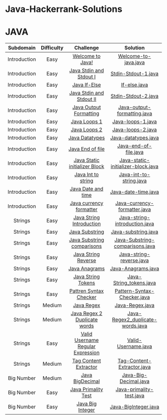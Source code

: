 # Java-Hackerrank-Solutions

# JAVA

| Subdomain | Difficulty | Challenge | Solution |
|:---------:|:----------:|:---------:|:--------:|
| Introduction | Easy |  [Welcome to Java!](https://www.hackerrank.com/challenges/welcome-to-java/problem) | [Welcome-to-java.java](https://github.com/HastiSutaria/Java-Hackerrank-Solutions/blob/main/Introduction/Welcometojava.java) |
| Introduction | Easy |  [Java Stdin and Stdout I](https://www.hackerrank.com/challenges/java-stdin-and-stdout-1/problem) | [Stdin-Stdout-1.java](https://github.com/HastiSutaria/Java-Hackerrank-Solutions/blob/main/Introduction/StdinStdout1.java) |
| Introduction | Easy |  [Java If-Else](https://www.hackerrank.com/challenges/java-if-else/problem) | [If-else.java](https://github.com/HastiSutaria/Java-Hackerrank-Solutions/blob/main/Introduction/Ifelse.java) |
| Introduction | Easy |  [Java Stdin and Stdout II](https://www.hackerrank.com/challenges/java-stdin-stdout/problem) | [Stdin-Stdout-2.java](https://github.com/HastiSutaria/Java-Hackerrank-Solutions/blob/main/Introduction/StdinStdout2.java) |
| Introduction | Easy |  [Java Output Formatting ](https://www.hackerrank.com/challenges/java-output-formatting/problem) | [Java-output-formatting.java](https://github.com/HastiSutaria/Java-Hackerrank-Solutions/blob/main/Introduction/JavaoutputFormatting.java) |
| Introduction | Easy |  [Java Loops 1 ](https://www.hackerrank.com/challenges/java-loops-i/problem) | [Java-loops-1.java](https://github.com/HastiSutaria/Java-Hackerrank-Solutions/blob/main/Introduction/Javaloops1.java) |
| Introduction | Easy |  [Java Loops 2 ](https://https://www.hackerrank.com/challenges/java-loops/problem) | [Java-loops-2.java](https://github.com/HastiSutaria/Java-Hackerrank-Solutions/blob/main/Introduction/Javaloops2.java) |
| Introduction | Easy |  [Java Datatypes ](https://www.hackerrank.com/challenges/java-datatypes/problem) | [Java-datatypes.java](https://github.com/HastiSutaria/Java-Hackerrank-Solutions/blob/main/Introduction/Javadatatypes.java) |
| Introduction | Easy |  [Java End of file ](https://www.hackerrank.com/challenges/java-end-of-file/problem) | [Java-end-of-file.java](https://github.com/HastiSutaria/Java-Hackerrank-Solutions/blob/main/Introduction/Javaendoffile.java) |
| Introduction | Easy | [Java Static initializer Block](https://www.hackerrank.com/challenges/java-static-initializer-block/problem) | [Java-static-initializer-block.java](https://github.com/HastiSutaria/Java-Hackerrank-Solutions/blob/main/Introduction/StaticIni.java) |
| Introduction | Easy | [Java Int to string](https://www.hackerrank.com/challenges/java-int-to-string/problem) | [Java-int-to-string.java](https://github.com/HastiSutaria/Java-Hackerrank-Solutions/blob/main/Introduction/Int2Str.java) |
| Introduction | Easy | [Java Date and time](https://www.hackerrank.com/challenges/java-date-and-time/problem) | [Java-date-time.java](https://github.com/HastiSutaria/Java-Hackerrank-Solutions/blob/main/Introduction/Datetime.java) |
| Introduction | Easy | [Java currency formatter](https://www.hackerrank.com/challenges/java-currency-formatter/problem) | [Java-currency-formatter.java](https://github.com/HastiSutaria/Java-Hackerrank-Solutions/blob/main/Introduction/Currencyformatter.java) |
| Strings | Easy | [Java String Introduction](https://www.hackerrank.com/challenges/java-strings-introduction/problem) | [Java-string-introduction.java](https://github.com/HastiSutaria/Java-Hackerrank-Solutions/blob/main/Strings/Stringsintro.java) |
| Strings | Easy | [Java Substring ](https://www.hackerrank.com/challenges/java-substring/problem) | [Java-substring.java](https://github.com/HastiSutaria/Java-Hackerrank-Solutions/blob/main/Strings/Substring.java) |
| Strings | Easy | [Java Substring comparisons](https://www.hackerrank.com/challenges/java-string-compare/problem)|[Java-Substring-comparisons.java](https://github.com/HastiSutaria/Java-Hackerrank-Solutions/blob/main/Strings/Substringcomparison.java)|
| Strings | Easy | [Java String Reverse](https://www.hackerrank.com/challenges/java-string-reverse/problem)|[Java-string-reverse.java](https://github.com/HastiSutaria/Java-Hackerrank-Solutions/blob/main/Strings/Stringrev.java)|
| Strings | Easy | [Java Anagrams ](https://www.hackerrank.com/challenges/java-anagrams/problem)|[Java-Anagrams.java](https://github.com/HastiSutaria/Java-Hackerrank-Solutions/blob/main/Strings/JavaAnagram.java)|
| Strings | Easy | [Java String Tokens](https://www.hackerrank.com/challenges/java-string-tokens/problem) | [Java-String_tokens.java](https://github.com/HastiSutaria/Java-Hackerrank-Solutions/blob/main/Strings/StringTokens.java) |
| Strings | Easy | [Pattren Syntax Checker](https://www.hackerrank.com/challenges/pattern-syntax-checker/problem) | [Pattern-Syntax-Checker.java](https://github.com/HastiSutaria/Java-Hackerrank-Solutions/blob/main/Strings/PatternSyntaxChecker.java) |
| Strings | Medium | [Java Regex](https://www.hackerrank.com/challenges/java-regex/problem) | [Java-Regex.java](https://github.com/HastiSutaria/Java-Hackerrank-Solutions/blob/main/Strings/JavaRegex.java) |
| Strings | Medium  | [Java Regex 2 Duplicate words](https://www.hackerrank.com/challenges/duplicate-word/problem) | [Java-Regex2_duplicate-words.java](https://github.com/HastiSutaria/Java-Hackerrank-Solutions/blob/main/Strings/DuplicateWords.java) |
| Strings | Easy | [Valid Username Regular Expression](https://www.hackerrank.com/challenges/valid-username-checker/problem) | [Valid-Username.java](https://github.com/HastiSutaria/Java-Hackerrank-Solutions/blob/main/Strings/UsernameValidator.java) |
| Strings | Medium | [Tag Content Extractor ](https://www.hackerrank.com/challenges/tag-content-extractor/problem) | [Tag-Content-Extractor.java](https://github.com/HastiSutaria/Java-Hackerrank-Solutions/blob/main/Strings/TagContentExtractor.java)|
| Big Number | Medium | [Java BigDecimal ](https://www.hackerrank.com/challenges/java-bigdecimal/problem) | [Java-Big-Decimal.java](https://github.com/HastiSutaria/Java-Hackerrank-Solutions/blob/main/Big%20Number/BigDecimal.java) |
| Big Number | Easy | [Java Primality Test](https://www.hackerrank.com/challenges/java-primality-test/problem) | [Java-primality-test.java](https://github.com/HastiSutaria/Java-Hackerrank-Solutions/blob/main/Big%20Number/PrimalityTest.java) |
| Big Number | Easy | [ Java Big Integer ](https://www.hackerrank.com/challenges/java-biginteger/problem) | [Java-BigInteger.java](https://github.com/HastiSutaria/Java-Hackerrank-Solutions/blob/main/Big%20Number/BigInteger.java) |
